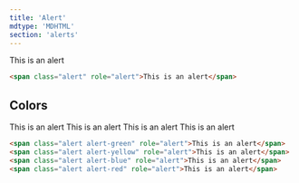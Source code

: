 ```yaml
---
title: 'Alert'
mdtype: 'MDHTML'
section: 'alerts'
---
```


<div class="gra-s-wrapper">
  <span class="alert" role="alert">This is an alert</span>
</div>

```html
<span class="alert" role="alert">This is an alert</span>
```

## Colors

<div class="gra-s-wrapper">
  <div class="alerts-wrapper">
    <span class="alert alert-green" role="alert">This is an alert</span>
    <span class="alert alert-yellow" role="alert">This is an alert</span>
    <span class="alert alert-blue" role="alert">This is an alert</span>
    <span class="alert alert-red" role="alert">This is an alert</span>
  </div>
</div>

```html
<span class="alert alert-green" role="alert">This is an alert</span>
<span class="alert alert-yellow" role="alert">This is an alert</span>
<span class="alert alert-blue" role="alert">This is an alert</span>
<span class="alert alert-red" role="alert">This is an alert</span>
```